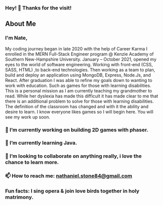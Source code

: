 ### Hey! 👋  Thanks for the visit!


##  About Me
### I'm Nate,
<p>My coding journey began in late 2020  with the help of Career Karma I enrolled in the MERN Full-Stack Engineer program @ Kenzie Academy of Southern New-Hampshire University. January – October 2021, opened my eyes to the world of software engineering.  Working with front-end (CSS, SASS, HTML) ,to back-end technologies. Then working as a team to plan, build and deploy an application using MongoDB, Express, Node.Js, and React. After graduation I was able to refine my goals down to wanting to work with education. Such as games for those with learning disabilities. This is a personal mission as I am currently teaching my grandmother to read. While her dyslexia has made this difficult it has made clear to me that there is an additional problem to solve for those with learning disabilities. The definition of the classroom has changed and with it the ability and desire to learn. I know everyone likes games so I will begin here. You will see my work up soon.</p>

### 🔭 I’m currently working on building 2D games with phaser.

### 🌱 I’m currently learning Java.

### 👯 I’m looking to collaborate on anything really, i love the chance to learn more.

### 📫 How to reach me:  <a>nathaniel.stone84@gmail.com</a>

### Fun facts: I sing opera & join love birds together in holy matrimony.






<!--
**natone14/natone14** is a ✨ _special_ ✨ repository because its `README.md` (this file) appears on your GitHub profile.

Here are some ideas to get you started:

- 🤔 I’m looking for help with ...
- 💬 Ask me about ...
- 😄 Pronouns: ...
-->
